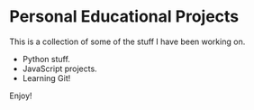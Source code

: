 # Personal Educational Projects

This is a collection of some of the stuff I have been working on.

* Python stuff.
* JavaScript projects.
* Learning Git!

Enjoy!  
